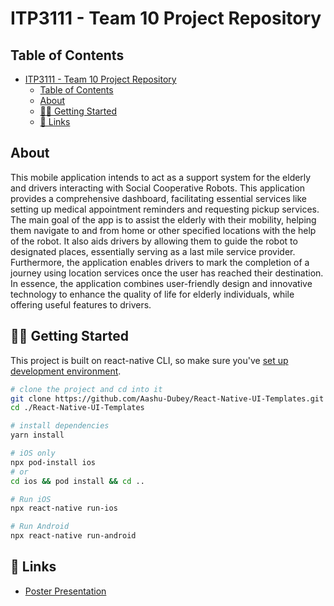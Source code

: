 # ITP3111 - Team 10 Project Repository

## Table of Contents
<!-- generate the table of content for me -->
- [ITP3111 - Team 10 Project Repository](#itp3111---team-10-project-repository)
  - [Table of Contents](#table-of-contents)
  - [About](#about)
  - [💪🏼 Getting Started](#-getting-started)
  - [🔗 Links](#-links)

## About

This mobile application intends to act as a support system for the elderly and drivers interacting with Social Cooperative Robots. This application provides a comprehensive dashboard, facilitating essential services like setting up medical appointment reminders and requesting pickup services. The main goal of the app is to assist the elderly with their mobility, helping them navigate to and from home or other specified locations with the help of the robot. It also aids drivers by allowing them to guide the robot to designated places, essentially serving as a last mile service provider. Furthermore, the application enables drivers to mark the completion of a journey using location services once the user has reached their destination. In essence, the application combines user-friendly design and innovative technology to enhance the quality of life for elderly individuals, while offering useful features to drivers.

## 💪🏼 Getting Started

This project is built on react-native CLI, so make sure you've [set up development environment](https://reactnative.dev/docs/environment-setup).

```bash
# clone the project and cd into it
git clone https://github.com/Aashu-Dubey/React-Native-UI-Templates.git
cd ./React-Native-UI-Templates

# install dependencies
yarn install

# iOS only
npx pod-install ios
# or
cd ios && pod install && cd ..

# Run iOS
npx react-native run-ios

# Run Android
npx react-native run-android

```


## 🔗 Links
- [Poster Presentation](https://youtu.be/b_4UcRfoCIM)
  
